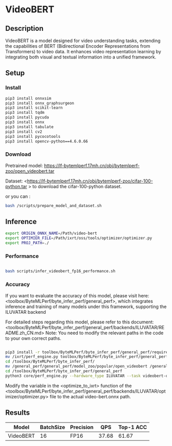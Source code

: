 # VideoBERT

## Description

VideoBERT is a model designed for video understanding tasks, extending the capabilities of BERT (Bidirectional Encoder Representations from Transformers) to video data. It enhances video representation learning by integrating both visual and textual information into a unified framework.

## Setup

### Install

```bash
pip3 install onnxsim
pip3 install onnx_graphsurgeon
pip3 install scikit-learn
pip3 install tqdm
pip3 install pycuda
pip3 install onnx
pip3 install tabulate
pip3 install cv2
pip3 install pycocotools
pip3 install opencv-python==4.6.0.66
```

### Download

Pretrained model: <https://lf-bytemlperf.17mh.cn/obj/bytemlperf-zoo/open_videobert.tar>

Dataset: <<https://lf-bytemlperf.17mh.cn/obj/bytemlperf-zoo/cifar-100-python.tar>  > to download the cifar-100-python dataset.

or you can :

```bash
bash /scripts/prepare_model_and_dataset.sh

```

## Inference

```bash
export ORIGIN_ONNX_NAME=/Path/video-bert
export OPTIMIER_FILE=/Path/ixrt/oss/tools/optimizer/optimizer.py
export PROJ_PATH=./

```

### Performance

```bash

bash scripts/infer_videobert_fp16_performance.sh
```

### Accuracy

If you want to evaluate the accuracy of this model, please visit here: <toolbox/ByteMLPerf/byte_infer_perf/general_perf>, which integrates inference and training of many models under this framework, supporting the ILUVATAR backend

For detailed steps regarding this model, please refer to this document: <toolbox/ByteMLPerf/byte_infer_perf/general_perf/backends/ILUVATAR/README.zh_CN.md> Note: You need to modify the relevant paths in the code to your own correct paths.

```bash

pip3 install -r toolbox/ByteMLPerf/byte_infer_perf/general_perf/requirements.txt
mv /ixrt/perf_engine.py toolbox/ByteMLPerf/byte_infer_perf/general_perf/core/perf_engine.py
cd /toolbox/ByteMLPerf/byte_infer_perf/
mv /general_perf/general_perf/model_zoo/popular/open_videobert /general_perf/model_zoo/popular/open_videobert
cd /toolbox/ByteMLPerf/byte_infer_perf/general_perf
python3 core/perf_engine.py --hardware_type ILUVATAR --task videobert-onnx-fp32
```

Modify the <model> variable in the <optimize_to_ixrt> function of the <toolbox/ByteMLPerf/byte_infer_perf/general_perf/backends/ILUVATAR/optimizer/optimizer.py> file to the actual video-bert.onnx path.

## Results

| Model     | BatchSize | Precision | QPS   | Top-1 ACC |
| --------- | --------- | --------- | ----- | --------- |
| VideoBERT | 16        | FP16      | 37.68 | 61.67     |
